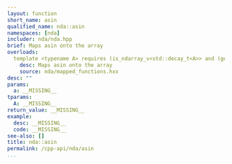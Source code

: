 ```yaml
---
layout: function
short_name: asin
qualified_name: nda::asin
namespaces: [nda]
includer: nda/nda.hpp
brief: Maps asin onto the array
overloads:
  template <typename A> requires (is_ndarray_v<std::decay_t<A>> and (get_algebra<std::decay_t<A>> != 'M')) auto asin(A && a):
    desc: Maps asin onto the array
    source: nda/mapped_functions.hxx
desc: ""
params:
  a: __MISSING__
tparams:
  A: __MISSING__
return_value: __MISSING__
example:
  desc: __MISSING__
  code: __MISSING__
see-also: []
title: nda::asin
permalink: /cpp-api/nda/asin
...
```


